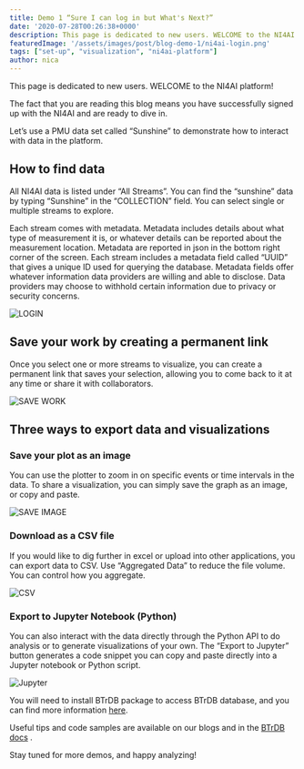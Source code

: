 ```yaml
---
title: Demo 1 “Sure I can log in but What's Next?”
date: '2020-07-28T00:26:38+0000'
description: This page is dedicated to new users. WELCOME to the NI4AI platform
featuredImage: '/assets/images/post/blog-demo-1/ni4ai-login.png'
tags: ["set-up", "visualization", "ni4ai-platform"]
author: nica
---
```


This page is dedicated to new users. WELCOME to the NI4AI platform!

The fact that you are reading this blog means you have successfully signed up with the NI4AI and are ready to dive in.

Let’s use a PMU data set called “Sunshine”  to demonstrate how to interact with data in the platform.

## How to find data

All NI4AI data is listed under “All Streams”. You can find the “sunshine” data by typing “Sunshine” in the “COLLECTION” field.  You can select single or multiple streams to explore.

Each stream comes with metadata. Metadata includes details about what type of measurement it is, or whatever details can be reported about the measurement location. Metadata are reported in json in the bottom right corner of the screen. Each stream includes a metadata field called “UUID” that gives a unique ID used for querying the database. Metadata fields offer whatever information data providers are willing and able to disclose. Data providers may choose to withhold certain information due to privacy or security concerns.

![LOGIN](/assets/images/post/blog-demo-1/login.gif)

## Save your work by creating a permanent link

Once you select one or more streams to visualize, you can create a permanent link that saves your selection, allowing you to come back to it at any time or share it with collaborators.

![SAVE WORK](/assets/images/post/blog-demo-1/save-work.gif)

## Three ways to export data and visualizations

### Save your plot as an image

You can use the plotter to zoom in on specific events or time intervals in the data. To share a visualization, you can simply save the graph as an image, or  copy and paste.

![SAVE IMAGE](/assets/images/post/blog-demo-1/save-as-image.gif)

### Download as a CSV file

If you would like to dig further in excel or upload into other applications, you can export data to CSV. Use “Aggregated Data” to reduce the file volume. You can control how you aggregate.

![CSV](/assets/images/post/blog-demo-1/csv.gif)

### Export to Jupyter Notebook (Python)

You can also interact with the data directly through the Python API to do analysis or to generate visualizations of your own. The “Export to Jupyter” button generates a code snippet you can copy and paste directly into a Jupyter notebook or Python script.

![Jupyter](/assets/images/post/blog-demo-1/Jupyter.gif)

You will need to install BTrDB package to access BTrDB database, and you can find more information [here](https://btrdb.readthedocs.io/en/latest/installing.html).


Useful tips and code samples are available on our blogs and in the [BTrDB docs](https://btrdb.readthedocs.io/en/latest/quick-start.html) .

Stay tuned for more demos, and happy analyzing!
